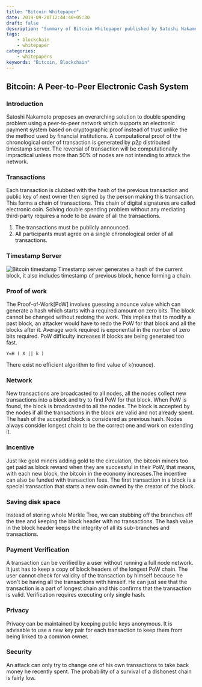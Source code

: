```yaml
---
title: "Bitcoin Whitepaper"
date: 2019-09-20T12:44:40+05:30
draft: false
description: "Summary of Bitcoin Whitepaper published by Satoshi Nakamoto"
tags:
    - blockchain
    - whitepaper
categories:
    - whitepapers
keywords: "Bitcoin, Blockchain"
---
```

## Bitcoin: A Peer-to-Peer Electronic Cash System  

### Introduction

Satoshi Nakamoto proposes an overarching solution to double spending problem using a peer-to-peer network which supports an electronic payment system based on cryptographic proof instead of trust unlike the the method used by financial institutions.
A computational proof of the chronological order of transaction is generated by p2p distributed timestamp server. The reversal of transaction will be computationally impractical unless more than 50% of nodes are not intending to attack the network.

### Transactions

Each transaction is clubbed with the hash of the previous transaction and public key of next owner then signed by the person making this transaction. This forms a chain of transactions. This chain of digital signatures are called electronic coin.
Solving double spending problem without any mediating third-party requires a node to be aware of all the transactions.

1. The transactions must be publicly announced.
2. All participants must agree on a single chronological order of all transactions. 

### Timestamp Server

![Bitcoin timestamp](/images/posts/timestamp.png)
Timestamp server generates a hash of the current block, it also includes timestamp of previous block, hence forming a chain.

### Proof of work

The Proof-of-Work[PoW] involves guessing a nounce value which can generate a hash which starts with a required amount on zero bits. The block cannot be changed without redoing the work. This implies that to modify a past block, an attacker would have to redo the PoW for that block and all the blocks after it. Average work required is exponential in the number of zero bits required. PoW difficulty increases if blocks are being generated too fast.

`Y=H ( X || k )`

There exist no efficient algorithm to find value of `k`(nounce).

### Network

New transactions are broadcasted to all nodes, all the nodes collect new transactions into a block and try to find PoW for that block. When PoW is found, the block is broadcasted to all the nodes. The block is accepted by the nodes if all the transactions in the block are valid and not already spent. The hash of the accepted block is considered as previous hash.
Nodes always consider longest chain to be the correct one and work on extending it.

### Incentive

Just like gold miners adding gold to the circulation, the bitcoin miners too get paid as block reward when they are successful in their PoW, that means, with each new block, the bitcoin in the economy increases.The incentive can also be funded with transaction fees.
The first transaction in a block is a special transaction that starts a new coin owned by the creator of the block.

### Saving disk space

Instead of storing whole Merkle Tree, we can stubbing off the branches off the tree and keeping the block header with no transactions. The hash value in the block header keeps the integrity of all its sub-branches and transactions. 

### Payment Verification

A transaction can be verified by a user without running a full node network. It just has to keep a copy of block headers of the longest PoW chain. The user cannot check for validity of the transaction by himself because he won't be having all the transactions with himself. He can just see that the transaction is a part of longest chain and this confirms that the transaction is valid. Verification requires executing only single hash.

### Privacy

Privacy can be maintained by keeping public keys anonymous. It is advisable to use a new key pair for each transaction to keep them from being linked to a common owner.

### Security

An attack can only try to change one of his own transactions to take back money he recently spent. The probability of a survival of a dishonest chain is fairly low.

